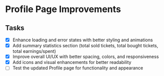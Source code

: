 # Profile Page Improvements

## Tasks

- [x] Enhance loading and error states with better styling and animations
- [x] Add summary statistics section (total sold tickets, total bought tickets, total earnings/spent)
- [x] Improve overall UI/UX with better spacing, colors, and responsiveness
- [x] Add icons and visual enhancements for better readability
- [ ] Test the updated Profile page for functionality and appearance
